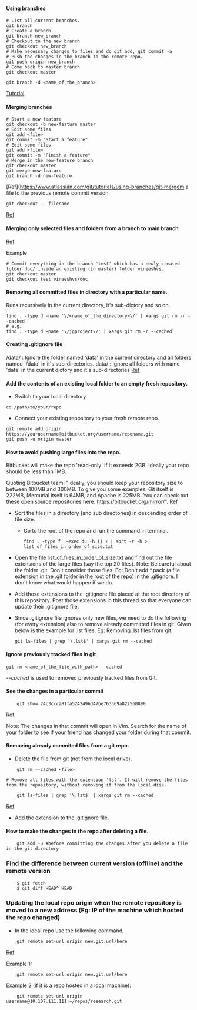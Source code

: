 #### Using branches

```console
# List all current branches.
git branch
# Create a branch 
git branch new_branch
# Checkout to the new branch
git checkout new_branch
# Make necessary changes to files and do git add, git commit -a
# Push the changes in the branch to the remote repo.
git push origin new_branch
# Come back to master branch
git checkout master
```

```console
git branch -d <name_of_the_branch>
```

[Tutorial](https://www.atlassian.com/git/tutorials/using-branches)

#### Merging branches

```console
# Start a new feature
git checkout -b new-feature master
# Edit some files
git add <file>
git commit -m "Start a feature"
# Edit some files
git add <file>
git commit -m "Finish a feature"
# Merge in the new-feature branch
git checkout master
git merge new-feature
git branch -d new-feature
```

[Ref](https://www.atlassian.com/git/tutorials/using-branches/git-mergem a file to the previous remote commit version

```console
git checkout -- filename
```

[Ref](https://stackoverflow.com/questions/1817766/how-to-revert-to-origins-master-branchs-version-of-file)

#### Merging only selected files and folders from a branch to main branch

[Ref](https://stackoverflow.com/questions/10784523/how-do-i-merge-changes-to-a-single-file-rather-than-merging-commits/11593308#11593308)

Example
```console
# Commit everything in the branch 'test' which has a newly created folder doc/ inside an existing (in master) folder vineeshvs.
git checkout master
git checkout test vineeshvs/doc
```

#### Removing all committed files in directory with a particular name. 
Runs recursively in the current directory, it's sub-dictory and so on.

```console
find . -type d -name '\/<name_of_the_directory>\/' | xargs git rm -r --cached
# e.g. 
find . -type d -name '\/jgproject\/' | xargs git rm -r --cached`
```

#### Creating .gitignore file

/data/ : Ignore the folder named 'data' in the current directory and all folders named '/data' in it's sub-directories.
data/ : Ignore all folders with name 'data' in the current dictory and it's sub-directories
[Ref](https://stackoverflow.com/questions/29820791/git-ignore-node-modules-folder-everywhere)

#### Add the contents of an existing local folder to an empty fresh repository.

* Switch to your local directory.

```console
cd /path/to/your/repo
```

* Connect your existing repository to your fresh remote repo.

```
git remote add origin https://yourusername@bitbucket.org/username/reponame.git
git push -u origin master
```


#### How to avoid pushing large files into the repo.
Bitbucket will make the repo 'read-only' if it exceeds 2GB. Ideally your repo should be less than 1MB.

Quoting Bitbucket team: "Ideally, you should keep your repository size to between 100MB and 300MB. To give you some examples: Git itself is 222MB, Mercurial itself is 64MB, and Apache is 225MB. You can check out these open source repositories here: https://bitbucket.org/mirror/". [Ref](https://confluence.atlassian.com/bitbucket/reduce-repository-size-321848262.html#Reducerepositorysize-Bitbucketrepositorymaintenance)

* Sort the files in a directory (and sub directories) in descending order of file size.
  * Go to the root of the repo and run the command in terminal.
	```console 
	find . -type f  -exec du -h {} + | sort -r -h > list_of_files_in_order_of_size.txt
	```
      
* Open the file list_of_files_in_order_of_size.txt and find out the file extensions of the large files (say the top 20 files). 
  Note: Be careful about the folder .git. Don't consider those files. Eg: Don't add *.pack (a file extension in the .git folder in the root of the repo) in the .gitignore. I don't know what would happen if we do.
* Add those extensions to the .gitignore file placed at the root directory of this repository. Post those extensions in this thread so that everyone can update their .gitignore file.
* Since .gitignore file ignores only new files, we need to do the following (for every extension) also to remove already committed files in git. Given below is the example for .lst files.
  Eg: Removing .lst files from git.
  ```console 
  git ls-files | grep '\.lst$' | xargs git rm --cached
  ```

#### Ignore previously tracked files in git

```console
git rm <name_of_the_file_with_path> --cached
```

_--cached_ is used to removed previously tracked files from Git.

#### See the changes in a particular commit
	
```console
	git show 24c3ccca81fa5242496d47be763369a822560890
```
	
[Ref](https://stackoverflow.com/questions/17563726/how-to-see-the-changes-in-a-git-commit)

Note: The changes in that commit will open in Vim. Search for the name of your folder to see if your friend has changed your folder during that commit.

#### Removing already commited files from a git repo.

* Delete the file from git (not from the local drive).

```console
	git rm --cached <file>
```
	# Remove all files with the extension 'lst'. It will remove the files from the repository, without removing it from the local disk.
```console
	git ls-files | grep '\.lst$' | xargs git rm --cached
```

[Ref](https://stackoverflow.com/questions/7527982/applying-gitignore-to-committed-files)

* Add the extension to the .gitignore file.

#### How to make the changes in the repo after deleting a file.

```console
	git add -u #before committing the changes after you delete a file in the git directory
```

### Find the difference between current version (offline) and the remote version

```console
	$ git fetch
	$ git diff HEAD^ HEAD
```

### Updating the local repo origin when the remote repository is moved to a new address (Eg: IP of the machine which hosted the repo changed)

* In the local repo use the following command,

```console
	git remote set-url origin new.git.url/here
```

[Ref](https://stackoverflow.com/questions/2432764/how-to-change-the-uri-url-for-a-remote-git-repository)

Example 1:

```console
	git remote set-url origin new.git.url/here
```

Example 2 (if it is a repo hosted in a local machine):

```console
	git remote set-url origin username@10.107.111.111:~/repos/research.git
```

